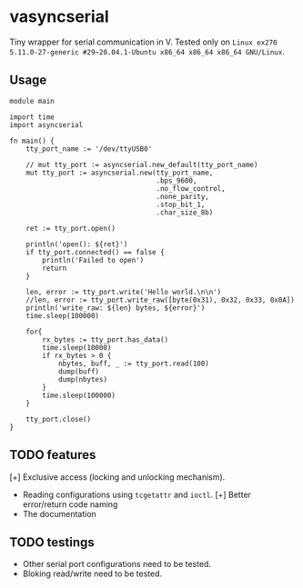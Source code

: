 # vasyncserial
Tiny wrapper for serial communication in V.
Tested only on `Linux ex270 5.11.0-27-generic #29~20.04.1-Ubuntu x86_64 x86_64 x86_64 GNU/Linux`.

## Usage

```
module main

import time
import asyncserial

fn main() {
	tty_port_name := '/dev/ttyUSB0'

	// mut tty_port := asyncserial.new_default(tty_port_name)
	mut tty_port := asyncserial.new(tty_port_name,
									.bps_9600, 
									.no_flow_control,
									.none_parity,
									.stop_bit_1,
									.char_size_8b)

	ret := tty_port.open()

	println('open(): ${ret}')
	if tty_port.connected() == false {
		println('Failed to open')
		return
	}

	len, error := tty_port.write('Hello world.\n\n')
	//len, error := tty_port.write_raw([byte(0x31), 0x32, 0x33, 0x0A])
	println('write_raw: ${len} bytes, ${error}')
	time.sleep(100000)
	
	for{
		rx_bytes := tty_port.has_data()
		time.sleep(10000)
		if rx_bytes > 0 {
			nbytes, buff, _ := tty_port.read(100)
			dump(buff)
			dump(nbytes)
		}
		time.sleep(100000)
	}

	tty_port.close()
}
```

## TODO features
[+] Exclusive access (locking and unlocking mechanism).
- Reading configurations using `tcgetattr` and `ioctl`.
[+] Better error/return code naming
- The documentation

## TODO testings
- Other serial port configurations need to be tested.
- Bloking read/write need to be tested.